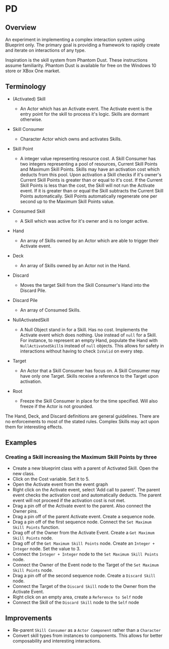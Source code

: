# PD

## Overview

An experiment in implementing a complex interaction system using Blueprint only. The primary goal is providing a framework to rapidly create and iterate on interactions of any type.

Inspiration is the skill system from Phantom Dust. These instructions assume familiarity. Phantom Dust is available for free on the Windows 10 store or XBox One market.

## Terminology

- (Activated) Skill
  - An Actor which has an Activate event. The Activate event is the entry point
  for the skill to process it's logic. Skills are dormant otherwise.

- Skill Consumer
  - Character Actor which owns and activates Skills.

- Skill Point
  - A integer value representing resource cost. A Skill Consumer has two integers
  representing a pool of resources, Current Skill Points and Maximum Skill Points.
  Skills may have an activation cost which deducts from this pool.
  Upon activation a Skill checks if it's owner's Current Skill Points is greater
  than or equal to it's cost. If the Current Skill Points is less than the cost,
  the Skill will not run the Activate event. If it is greater than or equal the
  Skill subtracts the Current Skill Points automatically. Skill Points
  automatically regenerate one per second up to the Maximum Skill Points value.

- Consumed Skill
  - A Skill which was active for it's owner and is no longer active.

- Hand
  - An array of Skills owned by an Actor which are able to trigger their Activate event.

- Deck
  - An array of Skills owned by an Actor not in the Hand.

- Discard
  - Moves the target Skill from the Skill Consumer's Hand into the Discard Pile.

- Discard Pile
  - An array of Consumed Skills.

- NullActivatedSkill
  - A Null Object stand in for a Skill. Has no cost. Implements the Activate event
  which does nothing. Use instead of `null` for a Skill. For instance, to represent
  an empty Hand, populate the Hand with `NullActivatedSkill`s instead of `null`
  objects. This allows for safety in interactions without having to check `IsValid`
  on every step.

- Target
  - An Actor that a Skill Consumer has focus on. A Skill Consumer may have only one Target. Skills receive a reference to the Target upon activation.

- Root
  - Freeze the Skill Consumer in place for the time specified. Will also freeze if the Actor is not grounded.

The Hand, Deck, and Discard definitions are general guidelines. There are no enforcements to most of the stated rules. Complex Skills may act upon them for interesting effects.

## Examples

### Creating a Skill increasing the Maximum Skill Points by three

- Create a new blueprint class with a parent of Activated Skill. Open the new class.
- Click on the Cost variable. Set it to 5.
- Open the Activate event from the event graph
- Right click on the Activate event, select 'Add call to parent'. The parent event
  checks the activation cost and automatically deducts. The parent event will not
  proceed if the activation cost is not met.
- Drag a pin off of the Activate event to the parent. Also connect the Owner pins.
- Drag a pin off of the parent Activate event. Create a sequence node.
- Drag a pin off of the first sequence node. Connect the `Set Maximum Skill Points` function.
- Drag off of the Owner from the Activate Event. Create a `Get Maximum Skill Points` node.
- Drag off of the `Get Maximum Skill Points` node. Create an `Integer + Integer` node. Set the value to 3.
- Connect the `Integer + Integer` node to the `Set Maximum Skill Points` node.
- Connect the Owner of the Event node to the Target of the `Set Maximum Skill Points` node.
- Drag a pin off of the second sequence node. Create a `Discard Skill` node.
- Connect the Target of the `Discard Skill` node to the Owner from the Activate Event.
- Right click on an empty area, create a `Reference to Self` node
- Connect the Skill of the `Discard Skill` node to the `Self` node

## Improvements

- Re-parent `Skill Consumer` as a `Actor Component` rather than a `Character`
- Convert skill types from instances to components. This allows for better composability and interesting interactions.
